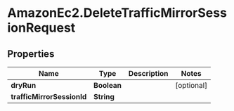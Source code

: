 # AmazonEc2.DeleteTrafficMirrorSessionRequest

## Properties

Name | Type | Description | Notes
------------ | ------------- | ------------- | -------------
**dryRun** | **Boolean** |  | [optional] 
**trafficMirrorSessionId** | **String** |  | 


